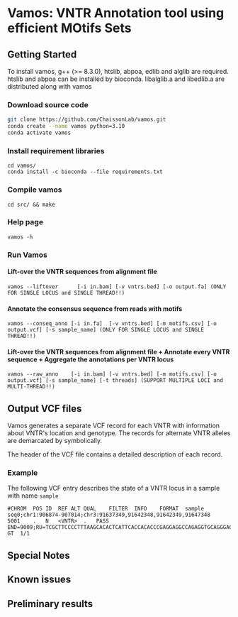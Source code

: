 # Vamos: VNTR Annotation tool using efficient MOtifs Sets
## Getting Started

To install vamos, g++ (>= 8.3.0), htslib, abpoa, edlib and alglib are required.
htslib and abpoa can be installed by bioconda.
libalglib.a and libedlib.a are distributed along with vamos

### Download source code
```sh
git clone https://github.com/ChaissonLab/vamos.git
conda create --name vamos python=3.10
conda activate vamos
```

### Install requirement libraries
```
cd vamos/
conda install -c bioconda --file requirements.txt
```
### Compile vamos
```
cd src/ && make
```
### Help page
```
vamos -h
```
### Run Vamos
#### Lift-over the VNTR sequences from alignment file
```
vamos --liftover      [-i in.bam] [-v vntrs.bed] [-o output.fa] (ONLY FOR SINGLE LOCUS and SINGLE THREAD!!) 
```
#### Annotate the consensus sequence from reads with motifs
```
vamos --conseq_anno [-i in.fa]  [-v vntrs.bed] [-m motifs.csv] [-o output.vcf] [-s sample_name] (ONLY FOR SINGLE LOCUS and SINGLE THREAD!!)
```
#### Lift-over the VNTR sequences from alignment file + Annotate every VNTR sequence + Aggregate the annotations per VNTR locus
```
vamos --raw_anno    [-i in.bam] [-v vntrs.bed] [-m motifs.csv] [-o output.vcf] [-s sample_name] [-t threads] (SUPPORT MULTIPLE LOCI and MULTI-THREAD!!)
```

## Output VCF files
Vamos generates a separate VCF record for each VNTR with information about VNTR's location and genotype. The records for alternate VNTR alleles are demarcated by <VNTR> symbolically.

The header of the VCF file contains a detailed description of each record.

### Example

The following VCF entry describes the state of a VNTR locus in a sample with
name `sample`

```
#CHROM	POS	ID	REF	ALT	QUAL	FILTER	INFO	FORMAT	sample
seq0;chr1:906874-907014;chr3:91637349,91642348,91642349,91647348	5001	.	N	<VNTR>	.	PASS	END=9009;RU=TCGCTTCCCCTTTAAGCACACTCATTCACCACACCCGAGGAGGCCAGAGGTGCAGGGAGCATGGGCTG,TCGCTTCCCCTTTAAGCACACTCATTCACCACACCCGAGGAGGCCAGAAGTGCAGGGAGCATGGGCTG,TCGCTTCCCCTTTAAGCACACTCATTCACCACACCTGAGGAGGCCAGAAGTGCAGGGAGCATGGGCTG,TCGCTTCCCCTTTAAGCACACTCATTCACCACACCCGAGGAGGCCAGAAGTGCAGGGAGCAGCTG;SVTYPE=VNTR;ALTANNO_H1=MOTIF_1,MOTIF_2,MOTIF_1,MOTIF_1,MOTIF_1,MOTIF_0,MOTIF_3,MOTIF_2,MOTIF_1,MOTIF_1,MOTIF_1,MOTIF_1,MOTIF_1,MOTIF_1,MOTIF_0,MOTIF_1,MOTIF_1,MOTIF_0,MOTIF_0,MOTIF_0,MOTIF_0,MOTIF_1,MOTIF_1,MOTIF_0,MOTIF_0,MOTIF_0,MOTIF_0,MOTIF_1,MOTIF_0,MOTIF_1,MOTIF_0,MOTIF_1,MOTIF_0,MOTIF_1,MOTIF_1,MOTIF_0,MOTIF_1,MOTIF_0,MOTIF_0,MOTIF_1,MOTIF_0,MOTIF_0,MOTIF_0,MOTIF_0,MOTIF_0,MOTIF_0,MOTIF_2,MOTIF_0,MOTIF_1,MOTIF_1,MOTIF_0,MOTIF_0,MOTIF_1,MOTIF_0,MOTIF_0,MOTIF_0,MOTIF_0,MOTIF_2,MOTIF_0;LEN=4009;	GT	1/1
```

## Special Notes


## Known issues


## Preliminary results
